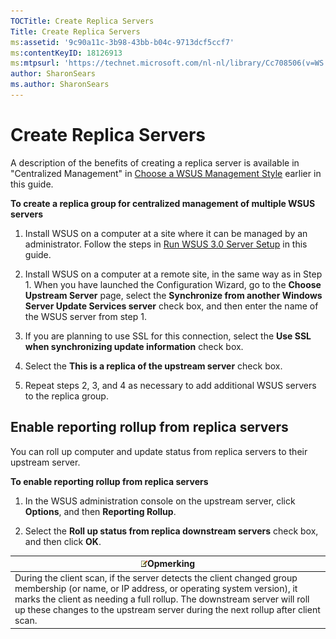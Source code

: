 ```yaml
---
TOCTitle: Create Replica Servers
Title: Create Replica Servers
ms:assetid: '9c90a11c-3b98-43bb-b04c-9713dcf5ccf7'
ms:contentKeyID: 18126913
ms:mtpsurl: 'https://technet.microsoft.com/nl-nl/library/Cc708506(v=WS.10)'
author: SharonSears
ms.author: SharonSears
---
```


Create Replica Servers
======================

A description of the benefits of creating a replica server is available in "Centralized Management" in [Choose a WSUS Management Style](https://technet.microsoft.com/98d5664a-2f6b-4ccf-b440-b71b7d5dec3e) earlier in this guide.

**To create a replica group for centralized management of multiple WSUS servers**
1.  Install WSUS on a computer at a site where it can be managed by an administrator. Follow the steps in [Run WSUS 3.0 Server Setup](https://technet.microsoft.com/0562aa65-72ce-4d86-b1cb-dbee34c51de3) in this guide.

2.  Install WSUS on a computer at a remote site, in the same way as in Step 1. When you have launched the Configuration Wizard, go to the **Choose Upstream Server** page, select the **Synchronize from another Windows Server Update Services server** check box, and then enter the name of the WSUS server from step 1.

3.  If you are planning to use SSL for this connection, select the **Use SSL when synchronizing update information** check box.

4.  Select the **This is a replica of the upstream server** check box.

5.  Repeat steps 2, 3, and 4 as necessary to add additional WSUS servers to the replica group.

Enable reporting rollup from replica servers
--------------------------------------------

You can roll up computer and update status from replica servers to their upstream server.

**To enable reporting rollup from replica servers**
1.  In the WSUS administration console on the upstream server, click **Options**, and then **Reporting Rollup**.

2.  Select the **Roll up status from replica downstream servers** check box, and then click **OK**.

| ![](/security-updates/images/Cc708506.note(WS.10).gif)Opmerking                                                                                                                                                                                                                               |
|----------------------------------------------------------------------------------------------------------------------------------------------------------------------------------------------------------------------------------------------------------------------------------------------------------|
| During the client scan, if the server detects the client changed group membership (or name, or IP address, or operating system version), it marks the client as needing a full rollup. The downstream server will roll up these changes to the upstream server during the next rollup after client scan. |

